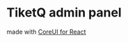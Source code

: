 # TiketQ admin panel

made with [CoreUI for React](https://coreui.io/react/docs/templates/installation/)